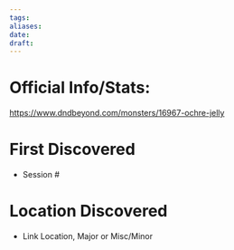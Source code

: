 ```yaml
---
tags: 
aliases: 
date: 
draft:
---
```


# Official Info/Stats:
https://www.dndbeyond.com/monsters/16967-ochre-jelly
# First Discovered
* Session #

# Location Discovered
 * Link Location, Major or Misc/Minor